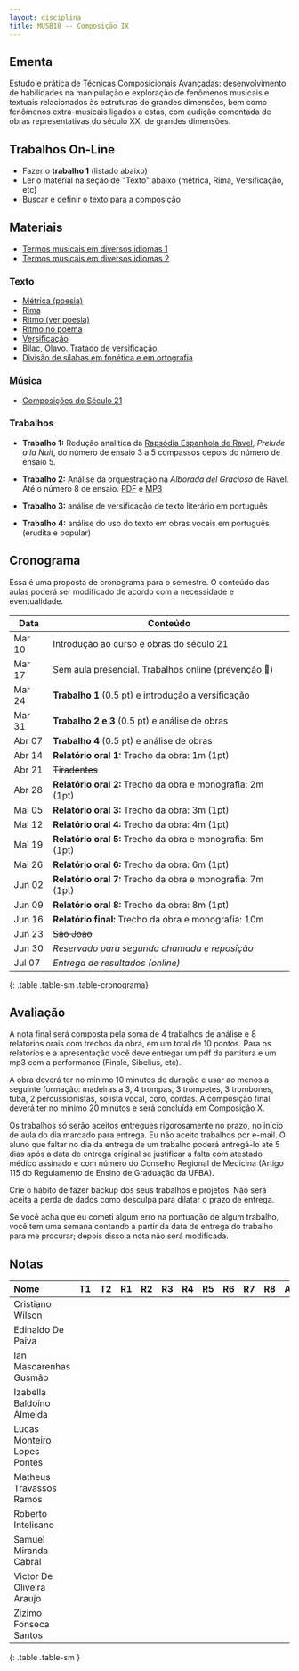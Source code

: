 ```yaml
---
layout: disciplina
title: MUSB18 -- Composição IX
---
```


## Ementa

Estudo e prática de Técnicas Composicionais Avançadas: desenvolvimento
de habilidades na manipulação e exploração de fenômenos musicais e
textuais relacionados às estruturas de grandes dimensões, bem como
fenômenos extra-musicais ligados a estas, com audição comentada de
obras representativas do século XX, de grandes dimensões.

<!-- START DEL -->

## Trabalhos On-Line

- Fazer o **trabalho 1** (listado abaixo)
- Ler o material na seção de "Texto" abaixo (métrica, Rima, Versificação, etc)
- Buscar e definir o texto para a composição


## Materiais

- [Termos musicais em diversos idiomas 1][20]
- [Termos musicais em diversos idiomas 2][21]


### Texto

  - [Métrica (poesia)](http://pt.wikipedia.org/wiki/Métrica_(poesia))
  - [Rima](http://pt.wikipedia.org/wiki/Rima)
  - [Ritmo (ver poesia)](http://pt.wikipedia.org/wiki/Ritmo)
  - [Ritmo no poema](http://pt.wikipedia.org/wiki/Ritmo_no_poema)
  - [Versificação](http://pt.wikipedia.org/wiki/Versificação)
  - Bilac, Olavo. [Tratado de versificação](https://www.dropbox.com/s/sbfx2xnwf2i8tej/bilac-tratado.pdf?dl=0).
  - [Divisão de sílabas em fonética e em ortografia](http://www.academia.org.br/artigos/divisao-de-silabas-em-fonetica-e-em-ortografia)


### Música

  - [Composições do Século 21](/pedro/composicoes-do-seculo-21/)


<!-- END DEL -->

### Trabalhos

- **Trabalho 1:** Redução analítica da [Rapsódia Espanhola de
  Ravel][1], _Prelude a la Nuit_, do número de ensaio 3 a 5 compassos
  depois do número de ensaio 5.

- **Trabalho 2:** Análise da orquestração na _Alborada del Gracioso_
  de Ravel. Até o número 8 de ensaio. [PDF][2] e [MP3][3]

- **Trabalho 3:** análise de versificação de texto literário em português

- **Trabalho 4:** análise do uso do texto em obras vocais em português
  (erudita e popular)


## Cronograma

Essa é uma proposta de cronograma para o semestre. O conteúdo das
aulas poderá ser modificado de acordo com a necessidade e
eventualidade.

| Data   | Conteúdo                                                    |
| ---    | ---                                                         |
| Mar 10 | Introdução ao curso e obras do século 21                    |
| Mar 17 | Sem aula presencial. Trabalhos online (prevenção 🦠)        |
| Mar 24 | **Trabalho 1** (0.5 pt) e introdução a versificação         |
| Mar 31 | **Trabalho 2 e 3** (0.5 pt) e análise de obras              |
| Abr 07 | **Trabalho 4** (0.5 pt) e análise de obras                  |
| Abr 14 | **Relatório oral 1:** Trecho da obra: 1m (1pt)              |
| Abr 21 | ~~Tiradentes~~                                              |
| Abr 28 | **Relatório oral 2:** Trecho da obra e monografia: 2m (1pt) |
| Mai 05 | **Relatório oral 3:** Trecho da obra: 3m (1pt)              |
| Mai 12 | **Relatório oral 4:** Trecho da obra: 4m (1pt)              |
| Mai 19 | **Relatório oral 5:** Trecho da obra e monografia: 5m (1pt) |
| Mai 26 | **Relatório oral 6:** Trecho da obra: 6m (1pt)              |
| Jun 02 | **Relatório oral 7:** Trecho da obra e monografia: 7m (1pt) |
| Jun 09 | **Relatório oral 8:** Trecho da obra: 8m (1pt)              |
| Jun 16 | **Relatório final:** Trecho da obra e monografia: 10m       |
| Jun 23 | ~~São João~~                                                |
| Jun 30 | _Reservado para segunda chamada e reposição_                |
| Jul 07 | _Entrega de resultados (online)_                            |
{: .table .table-sm .table-cronograma}


## Avaliação

A nota final será composta pela soma de 4 trabalhos de análise e 8
relatórios orais com trechos da obra, em um total de 10 pontos. Para
os relatórios e a apresentação você deve entregar um pdf da partitura
e um mp3 com a performance (Finale, Sibelius, etc).

A obra deverá ter no mínimo 10 minutos de duração e usar ao menos a
seguinte formação: madeiras a 3, 4 trompas, 3 trompetes, 3 trombones,
tuba, 2 percussionistas, solista vocal, coro, cordas. A composição
final deverá ter no mínimo 20 minutos e será concluída em Composição
X.

Os trabalhos só serão aceitos entregues rigorosamente no prazo, no
início de aula do dia marcado para entrega. Eu não aceito trabalhos
por e-mail. O aluno que faltar no dia da entrega de um trabalho poderá
entregá-lo até 5 dias após a data de entrega original se justificar a
falta com atestado médico assinado e com número do Conselho Regional
de Medicina (Artigo 115 do Regulamento de Ensino de Graduação da
UFBA).

Crie o hábito de fazer backup dos seus trabalhos e projetos. Não será
aceita a perda de dados como desculpa para dilatar o prazo de entrega.

Se você acha que eu cometi algum erro na pontuação de algum trabalho,
você tem uma semana contando a partir da data de entrega do trabalho
para me procurar; depois disso a nota não será modificada.


## Notas

| Nome                        | T1 | T2 | R1 | R2 | R3 | R4 | R5 | R6 | R7 | R8 | AF | Nota |
|:----------------------------|:---|:---|:---|:---|:---|:---|:---|:---|:---|:---|:---|:-----|
| Cristiano Wilson            |    |    |    |    |    |    |    |    |    |    |    | =sum |
| Edinaldo De Paiva           |    |    |    |    |    |    |    |    |    |    |    | =sum |
| Ian Mascarenhas Gusmão      |    |    |    |    |    |    |    |    |    |    |    | =sum |
| Izabella Baldoíno Almeida   |    |    |    |    |    |    |    |    |    |    |    | =sum |
| Lucas Monteiro Lopes Pontes |    |    |    |    |    |    |    |    |    |    |    | =sum |
| Matheus Travassos Ramos     |    |    |    |    |    |    |    |    |    |    |    | =sum |
| Roberto Intelisano          |    |    |    |    |    |    |    |    |    |    |    | =sum |
| Samuel Miranda Cabral       |    |    |    |    |    |    |    |    |    |    |    | =sum |
| Victor De Oliveira Araujo   |    |    |    |    |    |    |    |    |    |    |    | =sum |
| Zizimo Fonseca Santos       |    |    |    |    |    |    |    |    |    |    |    | =sum |
{: .table .table-sm }


[1]: https://www.dropbox.com/s/dh7w83o19ao5gek/Ravel%20-%20Rapsodia%20Espanhola%201.pdf?dl=0
[2]: https://www.dropbox.com/s/o604gwvyfw6rlx2/Ravel%20-%20Alborada%20del%20Gracioso.pdf?dl=0
[3]: https://www.dropbox.com/s/bnkcy1yzctisgin/Ravel%20-%20Alborada%20del%20gracioso.mp3?dl=0

[20]: https://connect.issaquah.wednet.edu/high/ihs/staff/mr_longmans_orchestras/w/general_orchestra_information/2605/music-terms
[21]: https://web.library.yale.edu/cataloging/music/instname
